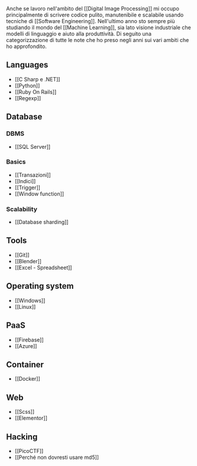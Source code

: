 Anche se lavoro nell'ambito del [[Digital Image Processing]] mi occupo principalmente di scrivere codice pulito, manutenibile e scalabile usando tecniche di [[Software Engineering]].
Nell'ultimo anno sto sempre più studiando il mondo del [[Machine Learning]], sia lato visione industriale che modelli di linguaggio e aiuto alla produttività.
Di seguito una categorizzazione di tutte le note che ho preso negli anni sui vari ambiti che ho approfondito.
## Languages

* [[C Sharp e .NET]]
* [[Python]]
* [[Ruby On Rails]]
* [[Regexp]]
## Database

### DBMS
* [[SQL Server]]
### Basics
* [[Transazioni]]
* [[Indici]]
* [[Trigger]]
* [[Window function]]

### Scalability

* [[Database sharding]]

## Tools
* [[Git]]
* [[Blender]]
* [[Excel - Spreadsheet]]
## Operating system

* [[Windows]]
* [[Linux]]
## PaaS
* [[Firebase]]
* [[Azure]]

## Container
* [[Docker]]
## Web
* [[Scss]]
* [[Elementor]]
## Hacking

* [[PicoCTF]]
* [[Perché non dovresti usare md5]]